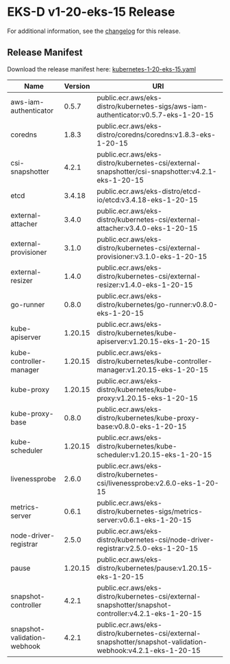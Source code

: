 # EKS-D v1-20-eks-15 Release

For additional information, see the [changelog](CHANGELOG-v1-20-eks-15.md) for this release.

## Release Manifest
Download the release manifest here: [kubernetes-1-20-eks-15.yaml](https://distro.eks.amazonaws.com/kubernetes-1-20/kubernetes-1-20-eks-15.yaml)

| Name | Version | URI |
|------|---------|-----|
| aws-iam-authenticator | 0.5.7 | public.ecr.aws/eks-distro/kubernetes-sigs/aws-iam-authenticator:v0.5.7-eks-1-20-15 |
| coredns | 1.8.3 | public.ecr.aws/eks-distro/coredns/coredns:v1.8.3-eks-1-20-15 |
| csi-snapshotter | 4.2.1 | public.ecr.aws/eks-distro/kubernetes-csi/external-snapshotter/csi-snapshotter:v4.2.1-eks-1-20-15 |
| etcd | 3.4.18 | public.ecr.aws/eks-distro/etcd-io/etcd:v3.4.18-eks-1-20-15 |
| external-attacher | 3.4.0 | public.ecr.aws/eks-distro/kubernetes-csi/external-attacher:v3.4.0-eks-1-20-15 |
| external-provisioner | 3.1.0 | public.ecr.aws/eks-distro/kubernetes-csi/external-provisioner:v3.1.0-eks-1-20-15 |
| external-resizer | 1.4.0 | public.ecr.aws/eks-distro/kubernetes-csi/external-resizer:v1.4.0-eks-1-20-15 |
| go-runner | 0.8.0 | public.ecr.aws/eks-distro/kubernetes/go-runner:v0.8.0-eks-1-20-15 |
| kube-apiserver | 1.20.15 | public.ecr.aws/eks-distro/kubernetes/kube-apiserver:v1.20.15-eks-1-20-15 |
| kube-controller-manager | 1.20.15 | public.ecr.aws/eks-distro/kubernetes/kube-controller-manager:v1.20.15-eks-1-20-15 |
| kube-proxy | 1.20.15 | public.ecr.aws/eks-distro/kubernetes/kube-proxy:v1.20.15-eks-1-20-15 |
| kube-proxy-base | 0.8.0 | public.ecr.aws/eks-distro/kubernetes/kube-proxy-base:v0.8.0-eks-1-20-15 |
| kube-scheduler | 1.20.15 | public.ecr.aws/eks-distro/kubernetes/kube-scheduler:v1.20.15-eks-1-20-15 |
| livenessprobe | 2.6.0 | public.ecr.aws/eks-distro/kubernetes-csi/livenessprobe:v2.6.0-eks-1-20-15 |
| metrics-server | 0.6.1 | public.ecr.aws/eks-distro/kubernetes-sigs/metrics-server:v0.6.1-eks-1-20-15 |
| node-driver-registrar | 2.5.0 | public.ecr.aws/eks-distro/kubernetes-csi/node-driver-registrar:v2.5.0-eks-1-20-15 |
| pause | 1.20.15 | public.ecr.aws/eks-distro/kubernetes/pause:v1.20.15-eks-1-20-15 |
| snapshot-controller | 4.2.1 | public.ecr.aws/eks-distro/kubernetes-csi/external-snapshotter/snapshot-controller:v4.2.1-eks-1-20-15 |
| snapshot-validation-webhook | 4.2.1 | public.ecr.aws/eks-distro/kubernetes-csi/external-snapshotter/snapshot-validation-webhook:v4.2.1-eks-1-20-15 |
